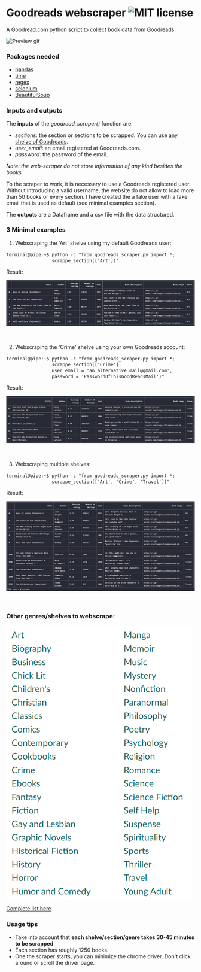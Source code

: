 # Goodreads webscraper ![MIT license](https://img.shields.io/badge/License-MIT-blue.svg)

A Goodread.com python script to collect book data from Goodreads.


![Preview gif](https://i.imgur.com/KtGRuqK.gif)



### Packages needed

- [pandas](https://pypi.org/project/pandas/)
- [time](https://pypi.org/project/python-time/)
- [regex](https://pypi.org/project/regex/)
- [selenium](https://pypi.org/project/selenium/)
- [BeautifulSoup](https://pypi.org/project/beautifulsoup4/)


### Inputs and outputs

The **inputs** of the *goodread_scraper()* function are:

- *sections*: the section or sections to be scrapped. You can use [any shelve of Goodreads](https://www.goodreads.com/genres/list).
- *user_email*: an email registered at Goodreads.com.
- *password*: the password of the email.

*Note: the web-scraper do not store information of any kind besides the books.*

To the scraper to work, it is necessary to use a Goodreads registered user. Without introducing a valid username, the website do not allow to load more than 50 books or every section. I have created the a fake user with a fake email that is used as default (see minimal examples section).

The **outputs** are a Dataframe and a csv file with the data structured.

### 3 Minimal examples

1. Webscraping the 'Art' shelve using my default Goodreads user:

```console
terminal@pipe:~$ python -c "from goodreads_scraper.py import *;
                 scrappe_section(['Art'])"
```
Result:

![](preview_images/art.png)

&nbsp;


2. Webscraping the 'Crime' shelve using your own Goodreads account:

```console
terminal@pipe:~$ python -c "from goodreads_scraper.py import *;
                 scrappe_section(['Crime'],
                 user_email = 'an_alternative_mail@gmail.com',
                 password = 'PasswordOfThisGoodReadsMail')"
```

Result:

![](preview_images/crime.png)

&nbsp;

3. Webscraping multiple shelves:

```console
terminal@pipe:~$ python -c "from goodreads_scraper.py import *;
                 scrappe_section(['Art', 'Crime', 'Travel'])"
```

Result:

![](preview_images/several_sections.png)

&nbsp;


### Other genres/shelves to webscrape:

![](preview_images/genres.png)

[Complete list here](https://www.goodreads.com/genres/list)



### Usage tips

- Take into account that **each shelve/section/genre takes 30-45 minutes to be scrapped**.
- Each section has roughly 1250 books.
- One the scraper starts, you can minimize the chrome driver. Don't click around or scroll the driver page.
